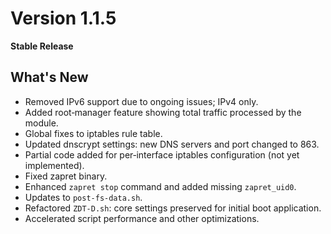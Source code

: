 # Version 1.1.5  
**Stable Release**

## What's New
- Removed IPv6 support due to ongoing issues; IPv4 only.  
- Added root‑manager feature showing total traffic processed by the module.  
- Global fixes to iptables rule table.  
- Updated dnscrypt settings: new DNS servers and port changed to 863.  
- Partial code added for per‑interface iptables configuration (not yet implemented).  
- Fixed zapret binary.  
- Enhanced `zapret stop` command and added missing `zapret_uid0`.  
- Updates to `post-fs-data.sh`.  
- Refactored `ZDT-D.sh`: core settings preserved for initial boot application.  
- Accelerated script performance and other optimizations.
